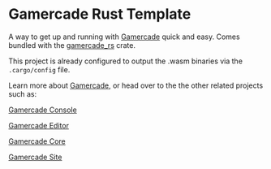 # Gamercade Rust Template

A way to get up and running with [Gamercade](https://gamercade.io) quick and easy. Comes bundled with the [gamercade_rs](https://crates.io/crates/gamercade_rs) crate.

This project is already configured to output the .wasm binaries via the `.cargo/config` file.

Learn more about [Gamercade](https://gamercade.io), or head over to the the other related projects such as:

[Gamercade Console](https://github.com/gamercade-io/gamercade_console)

[Gamercade Editor](https://github.com/gamercade-io/gamercade_editor)

[Gamercade Core](https://github.com/gamercade-io/gamercade_core)

[Gamercade Site](https://github.com/gamercade-io/gamercade_site)